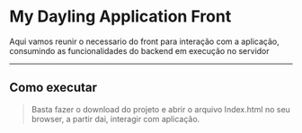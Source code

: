 # My Dayling Application Front

Aqui vamos reunir o necessario do front para interação com a aplicação, consumindo as funcionalidades do backend em execução no servidor

---
## Como executar

> Basta fazer o download do projeto e abrir o arquivo Index.html no seu browser, a partir dai, interagir com aplicação.
